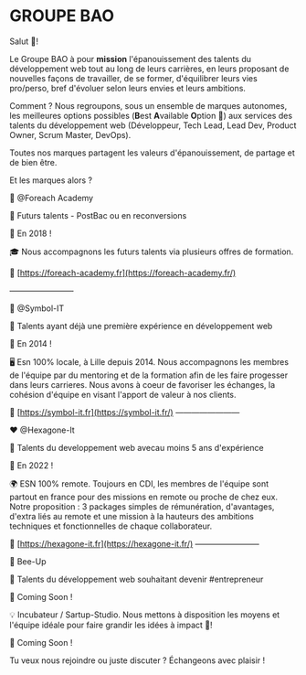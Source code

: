 # GROUPE BAO

Salut 👋! 

Le Groupe BAO à pour **mission** l'épanouissement des talents du développement web tout au long de leurs carrières, en leurs proposant de nouvelles façons de travailler, de se former, d'équilibrer leurs vies pro/perso, bref d'évoluer selon leurs envies et leurs ambitions.

Comment ? Nous regroupons, sous un ensemble de marques autonomes, les meilleures options possibles (**B**est **A**vailable **O**ption 🤫) aux services des talents du développement web (Développeur, Tech Lead, Lead Dev, Product Owner, Scrum Master, DevOps). 

Toutes nos marques partagent les valeurs d'épanouissement, de partage et de bien être.

Et les marques alors ? 

💚 @Foreach Academy

🤩 Futurs talents - PostBac ou en reconversions

🚀 En 2018 !

🎓 Nous accompagnons les futurs talents via plusieurs offres de formation. 

🔗 [https://foreach-academy.fr](https://foreach-academy.fr/)

————————

💙 @Symbol-IT

🤩 Talents ayant déjà une première expérience en développement web

🚀 En 2014 !

🖥 Esn 100% locale,  à Lille depuis 2014. Nous accompagnons les membres de l'équipe par du mentoring et de la formation afin de les faire progesser dans leurs carrieres.  Nous avons à coeur de favoriser les échanges, la cohésion d'équipe en visant l'apport de valeur à nos clients.

🔗 [https://symbol-it.fr](https://symbol-it.fr/)
 ————————

❤️ @Hexagone-It

🤩 Talents du developpement web avecau moins 5 ans d'expérience 

🚀 En 2022 !

🌍 ESN 100% remote. Toujours en CDI, les membres de l'équipe sont partout en france pour des missions en remote ou proche de chez eux. Notre proposition : 3 packages simples de rémunération, d'avantages, d'extra liés au remote et une mission à la hauteurs des ambitions techniques et fonctionnelles de chaque collaborateur. 

🔗 [https://hexagone-it.fr](https://hexagone-it.fr/)
 ————————

🤍 Bee-Up

🤩 Talents du développement web souhaitant devenir  #entrepreneur

🚀 Coming Soon !

💡 Incubateur / Sartup-Studio. Nous mettons à disposition les moyens et l'équipe idéale pour faire grandir les idées à impact 🌱!

🔗 Coming Soon !

Tu veux nous rejoindre ou juste discuter ? Échangeons avec plaisir !
